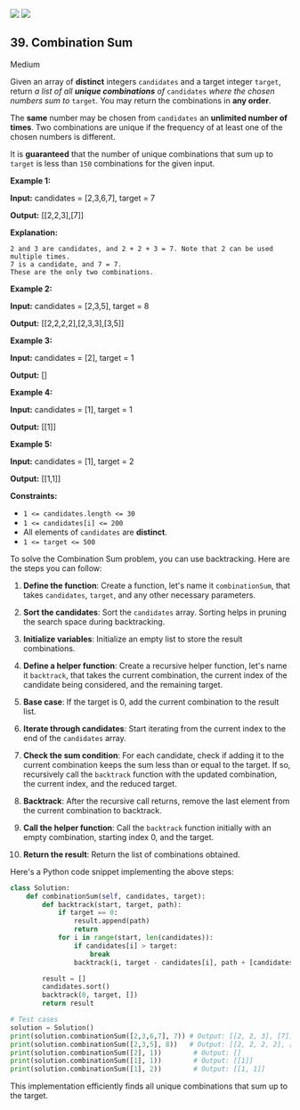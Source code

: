 [![](https://img.shields.io/github/stars/javadev/LeetCode-in-All?label=Stars&style=flat-square)](https://github.com/javadev/LeetCode-in-All)
[![](https://img.shields.io/github/forks/javadev/LeetCode-in-All?label=Fork%20me%20on%20GitHub%20&style=flat-square)](https://github.com/javadev/LeetCode-in-All/fork)

## 39\. Combination Sum

Medium

Given an array of **distinct** integers `candidates` and a target integer `target`, return _a list of all **unique combinations** of_ `candidates` _where the chosen numbers sum to_ `target`_._ You may return the combinations in **any order**.

The **same** number may be chosen from `candidates` an **unlimited number of times**. Two combinations are unique if the frequency of at least one of the chosen numbers is different.

It is **guaranteed** that the number of unique combinations that sum up to `target` is less than `150` combinations for the given input.

**Example 1:**

**Input:** candidates = [2,3,6,7], target = 7

**Output:** [[2,2,3],[7]]

**Explanation:**

    2 and 3 are candidates, and 2 + 2 + 3 = 7. Note that 2 can be used multiple times.
    7 is a candidate, and 7 = 7.
    These are the only two combinations. 

**Example 2:**

**Input:** candidates = [2,3,5], target = 8

**Output:** [[2,2,2,2],[2,3,3],[3,5]] 

**Example 3:**

**Input:** candidates = [2], target = 1

**Output:** [] 

**Example 4:**

**Input:** candidates = [1], target = 1

**Output:** [[1]] 

**Example 5:**

**Input:** candidates = [1], target = 2

**Output:** [[1,1]] 

**Constraints:**

*   `1 <= candidates.length <= 30`
*   `1 <= candidates[i] <= 200`
*   All elements of `candidates` are **distinct**.
*   `1 <= target <= 500`

To solve the Combination Sum problem, you can use backtracking. Here are the steps you can follow:

1. **Define the function**: Create a function, let's name it `combinationSum`, that takes `candidates`, `target`, and any other necessary parameters.

2. **Sort the candidates**: Sort the `candidates` array. Sorting helps in pruning the search space during backtracking.

3. **Initialize variables**: Initialize an empty list to store the result combinations. 

4. **Define a helper function**: Create a recursive helper function, let's name it `backtrack`, that takes the current combination, the current index of the candidate being considered, and the remaining target.

5. **Base case**: If the target is 0, add the current combination to the result list.

6. **Iterate through candidates**: Start iterating from the current index to the end of the `candidates` array.

7. **Check the sum condition**: For each candidate, check if adding it to the current combination keeps the sum less than or equal to the target. If so, recursively call the `backtrack` function with the updated combination, the current index, and the reduced target.

8. **Backtrack**: After the recursive call returns, remove the last element from the current combination to backtrack.

9. **Call the helper function**: Call the `backtrack` function initially with an empty combination, starting index 0, and the target.

10. **Return the result**: Return the list of combinations obtained.

Here's a Python code snippet implementing the above steps:

```python
class Solution:
    def combinationSum(self, candidates, target):
        def backtrack(start, target, path):
            if target == 0:
                result.append(path)
                return
            for i in range(start, len(candidates)):
                if candidates[i] > target:
                    break
                backtrack(i, target - candidates[i], path + [candidates[i]])

        result = []
        candidates.sort()
        backtrack(0, target, [])
        return result

# Test cases
solution = Solution()
print(solution.combinationSum([2,3,6,7], 7)) # Output: [[2, 2, 3], [7]]
print(solution.combinationSum([2,3,5], 8))   # Output: [[2, 2, 2, 2], [2, 3, 3], [5, 3]]
print(solution.combinationSum([2], 1))        # Output: []
print(solution.combinationSum([1], 1))        # Output: [[1]]
print(solution.combinationSum([1], 2))        # Output: [[1, 1]]
```

This implementation efficiently finds all unique combinations that sum up to the target.